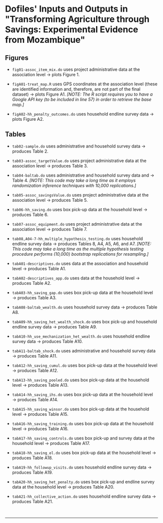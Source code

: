 
# Dofiles' Inputs and Outputs in "Transforming Agriculture through Savings: Experimental Evidence from Mozambique"

## Figures
- `fig01-assoc_item_mix.do` uses project administrative data at the association level &#8594; plots Figure 1.

- `figA01-treat_map.R` uses GPS coordinates at the association level (these are identified information and, therefore, are not part of the final dataset) &#8594; plots Figure A1. *[NOTE:  The R script requires you to have a Google API key (to be included in line 57) in order to retrieve the base map.]*
- `figA02-hh_penalty_outcomes.do` uses household endline survey data &#8594; plots Figure A2.

## Tables
- `tab02-sample.do` uses administrative and household survey data &#8594; produces Table 2.
- `tab03-assoc_targetValue.do` uses project administrative data at the association level &#8594; produces Table 3.
- `tab04-baltab.do`	uses administrative and household survey data and &#8594; Table 4. *[NOTE: This code may take a long time as it employs randomization inference techniques with 10,000 replications.]*
- `tab05-assoc_savingsValue.do` uses project administrative data at the association level &#8594; produces Table 5.
- `tab06-hh_saving.do` uses box pick-up data at the household level &#8594; produces Table 6.
- `tab07-assoc_equipment.do` uses project administrative data at the association level &#8594; produces Table 7.
- `tab08,A04-7-hh_multiple_hypothesis_testing.do` uses household endline survey data &#8594; produces Tables 8, A4, A5, A6, and A7. *[NOTE: This code may take a long time as the multiple hypothesis testing procedure performs (10,000) bootstrap replications for resampling.]*


- `tabA01-descriptives.do` uses data at the association and household level &#8594; produces Table A1.
- `tabA02-descriptives_app.do` uses data at the household level  &#8594; produces Table A2.
- `tabA03-hh_saving_gap.do` uses box pick-up data at the household level &#8594; produces Table A3.
- `tabA08-baltab_wealth.do` uses household survey data &#8594; produces Table A8.
- `tabA09-hh_saving_het_wealth_shock.do` uses box pick-up and household endline survey data &#8594; produces Table A9.
- `tabA10-hh_use_mechanization_het_wealth.do` uses household endline survey data &#8594; produces Table A10.
- `tabA11-baltab_shock.do` uses administrative and household survey data &#8594; produces Table A11.
- `tabA12-hh_saving_cumul.do`	uses box pick-up data at the household level &#8594; produces Table A12.
- `tabA13-hh_saving_pooled.do` uses box pick-up data at the household level &#8594; produces Table A13.
- `tabA14-hh_saving_ihs.do` uses box pick-up data at the household level &#8594; produces Table A14.
- `tabA15-hh_saving_winsor.do` uses box pick-up data at the household level &#8594; produces Table A15.
- `tabA16-hh_saving_training.do` uses box pick-up data at the household level &#8594; produces Table A16.
- `tabA17-hh_saving_controls.do` uses box pick-up and survey data at the household level &#8594; produces Table A17.
- `tabA18-hh_saving_el.do` uses box pick-up data at the household level &#8594; produces Table A18.
- `tabA19-hh_followup_visits.do` uses household endline survey data &#8594; produces Table A19.
- `tabA20-hh_saving_het_penalty.do` uses box pick-up and endline survey data at the household level &#8594; produces Table A20.
- `tabA21-hh_collective_action.do` uses household endline survey data &#8594; produces Table A21.

&nbsp;

-----------------------------------------------------------------------------------------------------
